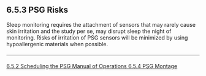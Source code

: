 ## 6.5.3 PSG Risks

Sleep monitoring requires the attachment of sensors that may rarely cause skin irritation and the study per se, may disrupt sleep the night of monitoring. Risks of irritation of PSG sensors will be minimized by using hypoallergenic materials when possible.

<hr class="soften" style="margin-top: 20px;margin-bottom: 20px;"/>

<div class="center">
<div class="btn-group">
  <a href=":pages_path:/manuals/polysomnography-reading-center/6-05-02-scheduling-the-psg.md" class="btn btn-default">
    <span class="glyphicon glyphicon-chevron-left"></span>
    6.5.2 Scheduling the PSG
  </a>

  <a href=":pages_path:/manuals/polysomnography-reading-center/6-00-mop-toc.md" class="btn btn-default">
    <span class="glyphicon glyphicon-chevron-up"></span>
    Manual of Operations
  </a>

  <a href=":pages_path:/manuals/polysomnography-reading-center/6-05-04-psg-montage.md" class="btn btn-success">
    6.5.4 PSG Montage
    <span class="glyphicon glyphicon-chevron-right"></span>
  </a>
</div>
</div>
